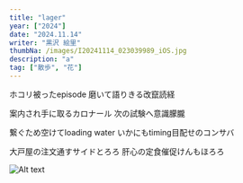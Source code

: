 ```yaml
---
title: "lager"
year: ["2024"]
date: "2024.11.14"
writer: "黒沢 絵里"
thumbNa: /images/I20241114_023039989_iOS.jpg
description: "a"
tag: ["散歩", "花"]
---
```



ホコリ被ったepisode 磨いて語りきる改竄読経

案内され手に取るカロナール 次の試験へ意識朦朧


繋ぐため空けてloading water いかにもtiming目配せのコンサバ

大戸屋の注文通すサイドとろろ 肝心の定食催促けんもほろろ



![Alt text](/images/20241114_023325858_iOS.jpg)




<!--
![Alt text](/images/hig_1.jpg)

-->